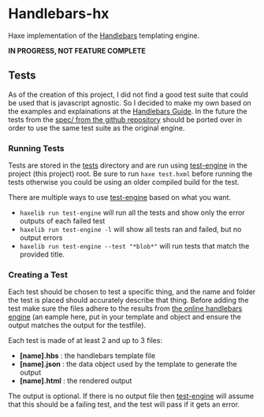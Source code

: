 # Handlebars-hx
Haxe implementation of the [Handlebars](https://handlebarsjs.com/) templating engine.

**IN PROGRESS, NOT FEATURE COMPLETE**

## Tests

As of the creation of this project, I did not find a good test suite that could be used that is javascript agnostic. So I decided to make my own based on the examples and explainations at the [Handlebars Guide](https://handlebarsjs.com/guide/). In the future the tests from the [spec/ from the github repository](https://github.com/handlebars-lang/handlebars.js/tree/master/spec) should be ported over in order to use the same test suite as the original engine.

### Running Tests
Tests are stored in the [tests](tests/) directory and are run using [test-engine](https://github.com/snsvrno/test-engine) in the project (this project) root. Be sure to run `haxe test.hxml` before running the tests otherwise you could be using an older compiled build for the test.

There are multiple ways to use [test-engine](https://github.com/snsvrno/test-engine) based on what you want.
- `haxelib run test-engine` will run all the tests and show only the error outputs of each failed test
- `haxelib run test-engine -l` will show all tests ran and failed, but no output errors
- `haxelib run test-engine --test "*blob*"` will run tests that match the provided title.

### Creating a Test
Each test should be chosen to test a specific thing, and the name and folder the test is placed should accurately describe that thing. Before adding the test make sure the files adhere to the results from [the online handlebars engine](https://handlebarsjs.com/examples/simple-expressions.html) (an eample here, put in your template and object and ensure the output matches the output for the testfile).

Each test is made of at least 2 and up to 3 files:

- **[name].hbs** : the handlebars template file
- **[name].json** : the data object used by the template to generate the output
- **[name].html** : the rendered output 

The output is optional. If there is no output file then [test-engine](https://github.com/snsvrno/test-engine) will assume that this should be a failing test, and the test will pass if it gets an error.
